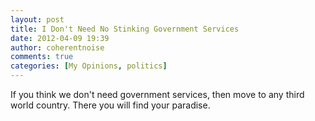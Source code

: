 ```yaml
---
layout: post
title: I Don't Need No Stinking Government Services
date: 2012-04-09 19:39
author: coherentnoise
comments: true
categories: [My Opinions, politics]
---
```

If you think we don't need government services, then move to any third world country. There you will find your paradise.
